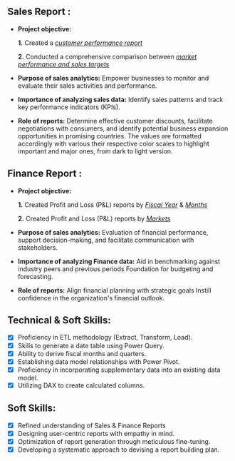 ## Sales Report :


- **Project objective:** 

    **1.** Created a _[customer performance report](https://github.com/Rakshit-Sharma-001/Excel_Sales_and_Finance_Analytics/blob/main/Customer%20Performance%20Report.pdf)_ 

    **2.** Conducted a comprehensive comparison between _[market performance and sales targets](https://github.com/Rakshit-Sharma-001/Excel_Sales_and_Finance_Analytics/blob/main/Market%20Performance%20vs%20Target%20Report.pdf)_

- **Purpose of sales analytics:** Empower businesses to monitor and evaluate their sales activities and performance.

- **Importance of analyzing sales data:** Identify sales patterns and track key performance indicators (KPIs).

- **Role of reports:** Determine effective customer discounts, facilitate negotiations with consumers, and identify potential business expansion opportunities in promising countries. The values are formatted accordingly with various their respective color scales to highlight important and major ones, from dark to light version.


## Finance Report :

- **Project objective:** 

    **1.** Created Profit and Loss (P&L) reports by _[Fiscal Year](https://github.com/Rakshit-Sharma-001/Excel_Sales_and_Finance_Analytics/blob/main/P%26L%20Statement%20by%20Fiscal%20Year.pdf)_ & _[Months](https://github.com/Rakshit-Sharma-001/Excel_Sales_and_Finance_Analytics/blob/main/P%26L%20Statement%20by%20Months.pdf)_ 

   **2.** Created Profit and Loss (P&L) reports by _[Markets](https://github.com/Rakshit-Sharma-001/Excel_Sales_and_Finance_Analytics/blob/main/P%26L%20Statement%20by%20Markets.pdf)_

- **Purpose of sales analytics:** Evaluation of financial performance, support decision-making, and facilitate communication with stakeholders.

- **Importance of analyzing Finance data:** Aid in benchmarking against industry peers and previous periods Foundation for budgeting and forecasting.

- **Role of reports:** Align financial planning with strategic goals Instill confidence in the organization's financial outlook.


## Technical & Soft Skills:
- [x]	Proficiency in ETL methodology (Extract, Transform, Load).
- [x]	Skills to generate a date table using Power Query.
- [x]	Ability to derive fiscal months and quarters.
- [x]	Establishing data model relationships with Power Pivot.
- [x]	Proficiency in incorporating supplementary data into an existing data model.
- [x]	Utilizing DAX to create calculated columns.

## Soft Skills:
- [x]	Refined understanding of Sales & Finance Reports
- [x]	Designing user-centric reports with empathy in mind.
- [x]	Optimization of report generation through meticulous fine-tuning.
- [x]	Developing a systematic approach to devising a report building plan.
